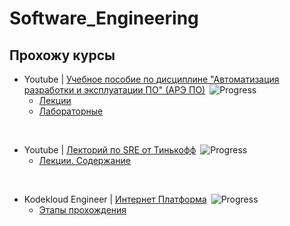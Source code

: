 # Software_Engineering

## Прохожу курсы

- Youtube | [Учебное пособие по дисциплине "Автоматизация разработки и эксплуатации ПО" (АРЭ ПО)](https://youtube.com/playlist?list=PLLELLTvDgUQ-iwnE9coLhb-ynyZUGzW6q)&ensp;![Progress](https://progress-bar.dev/14)
  - [Лекции](IU-5/Lections/README_IU-5.md)
  - [Лабораторные](/IU-5/Labs/readme.labs.md)
<br>

- Youtube | [Лекторий по SRE от Тинькофф](https://www.youtube.com/playlist?list=PLjCCarnDJNstX36A6Cw_YD28thNFev1op)&ensp;![Progress](https://progress-bar.dev/35)
  - [Лекции. Содержание](Tinkoff_Lections/README_Tinkoff.md)
<br>

- Kodekloud Engineer | [Интернет Платформа](https://engineer.kodekloud.com/signup?referral=661c1688e6864249af539613)&ensp;![Progress](https://progress-bar.dev/35)
  - [Этапы прохождения](/Kodekloud/README.md)
